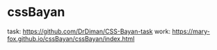 # cssBayan
task: https://github.com/DrDiman/CSS-Bayan-task
work: https://mary-fox.github.io/cssBayan/cssBayan/index.html

